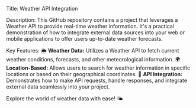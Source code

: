 Title: Weather API Integration

Description:
This GitHub repository contains a project that leverages a Weather API to provide real-time weather information. It's a practical demonstration of how to integrate external data sources into your web or mobile applications to offer users up-to-date weather forecasts.

Key Features:
🌦️ **Weather Data:** Utilizes a Weather API to fetch current weather conditions, forecasts, and other meteorological information.
🌍 **Location-Based:** Allows users to search for weather information in specific locations or based on their geographical coordinates.
🔗 **API Integration:** Demonstrates how to make API requests, handle responses, and integrate external data seamlessly into your project.

Explore the world of weather data with ease! 🌤️

